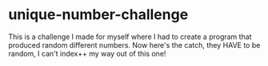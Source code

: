 # unique-number-challenge
This is a challenge I made for myself where I had to create a program that produced random different numbers. Now here's the catch, they HAVE to be random, I can't index++ my way out of this one!
